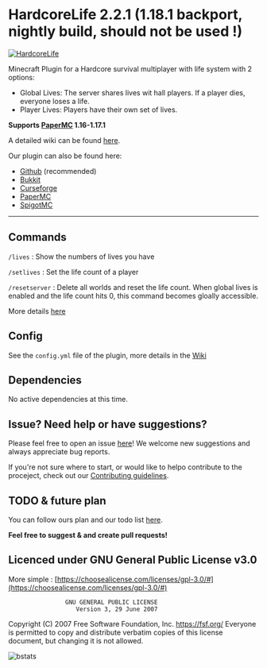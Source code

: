 # HardcoreLife 2.2.1 (1.18.1 backport, nightly build, should not be used !)

[![HardcoreLife](https://www.spigotmc.org/data/resource_icons/91/91375.jpg?1618568731)](https://dev.bukkit.org/projects/hardcorelife)

Minecraft Plugin for a Hardcore survival multiplayer with life system with 2 options:

- Global Lives: The server shares lives wit hall players. If a player dies, everyone loses a life.
- Player Lives: Players have their own set of lives.

**Supports [PaperMC](https://papermc.io/downloads) 1.16-1.17.1**

A detailed wiki can be found [here](https://github.com/Chryscorelab/HardcoreLife/wiki/Home).

Our plugin can also be found here:

- [Github](https://github.com/Chryscorelab/HardcoreLife/releases) (recommended)
- [Bukkit](https://dev.bukkit.org/projects/hardcorelife)
- [Curseforge](https://www.curseforge.com/minecraft/bukkit-plugins/hardcorelife)
- [PaperMC](https://papermc.io/forums/t/1-17-hardcorelife-minecraft-plugin-for-a-hardcore-survival-multiplayer-with-life-system/8953)
- [SpigotMC](https://www.spigotmc.org/resources/hardcore-life.91375/)

---

## Commands

`/lives` : Show the numbers of lives you have

`/setlives` : Set the life count of a player

`/resetserver` : Delete all worlds and reset the life count. When global lives is enabled and the life count hits 0, this command becomes gloally accessible.

More details [here](https://github.com/Chryscorelab/HardcoreLife/wiki/Commands)

## Config

See the `config.yml` file of the plugin, more details in the [Wiki](https://github.com/Chryscorelab/HardcoreLife/wiki/Config-files)

## Dependencies

No active dependencies at this time.

## Issue? Need help or have suggestions?

Please feel free to open an issue [here](https://github.com/Chryscorelab/HardcoreLife/issues)! We welcome new suggestions and always appreciate bug reports.

If you're not sure where to start, or would like to helpo contribute to the proceject, check out our [Contributing guidelines](./CONTRIBUTING.md).

## TODO & future plan

You can follow ours plan and our todo list [here](https://github.com/Chryscorelab/HardcoreLife/projects).

**Feel free to suggest & and create pull requests!**

## Licenced under GNU General Public License v3.0

More simple : [https://choosealicense.com/licenses/gpl-3.0/#](https://choosealicense.com/licenses/gpl-3.0/#)

                    GNU GENERAL PUBLIC LICENSE
                       Version 3, 29 June 2007

Copyright (C) 2007 Free Software Foundation, Inc. <https://fsf.org/>
Everyone is permitted to copy and distribute verbatim copies
of this license document, but changing it is not allowed.

![bstats](https://bstats.org/signatures/bukkit/HardcoreLife.svg)
